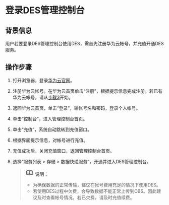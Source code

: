 # 登录DES管理控制台<a name="des_01_0031"></a>

## 背景信息<a name="section19245103812307"></a>

用户若要登录DES管理控制台使用DES，需首先注册华为云帐号，并充值开通DES服务。

## 操作步骤<a name="section1338013411309"></a>

1.  打开浏览器，登录[华为云官网](https://www.huaweicloud.com)。
2.  注册华为云帐号。在华为云首页单击“注册”，根据提示信息完成注册。若已有华为云帐号，请从[步骤3](#li162017553313)开始。
3.  <a name="li162017553313"></a>返回华为云首页，单击“登录”，输帐号名和密码，登录个人帐号。
4.  单击“控制台”，进入管理控制台首页。
5.  单击“充值”，系统自动跳转到充值窗口。
6.  根据界面提示信息，对帐号进行充值。
7.  充值成功后，关闭充值窗口，返回管理控制台首页。
8.  选择“服务列表 \> 存储 \> 数据快递服务”，开通并进入DES管理控制台。

    >![](public_sys-resources/icon-note.gif) **说明：** 
    >-   为确保数据的正常传输，建议在帐号费用充足的情况下使用DES。
    >-   若使用DES过程中欠费，会导致数据不能正常上传到OBS。因此建议及时查看帐号情况，若已欠费，请及时充值续费。


